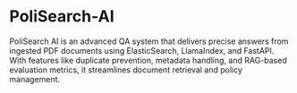 # PoliSearch-AI
PoliSearch AI is an advanced QA system that delivers precise answers from ingested PDF documents using ElasticSearch, LlamaIndex, and FastAPI. With features like duplicate prevention, metadata handling, and RAG-based evaluation metrics, it streamlines document retrieval and policy management.
